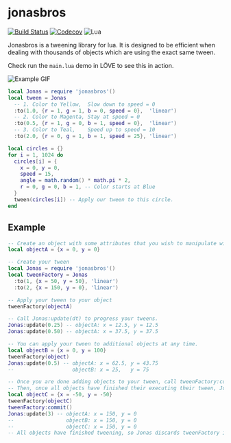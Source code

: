 # jonasbros

[![Build Status](https://travis-ci.org/oniietzschan/jonasbros.svg?branch=master)](https://travis-ci.org/oniietzschan/jonasbros)
[![Codecov](https://codecov.io/gh/oniietzschan/jonasbros/branch/master/graph/badge.svg)](https://codecov.io/gh/oniietzschan/jonasbros)
![Lua](https://img.shields.io/badge/Lua-JIT%2C%205.1%2C%205.2-blue.svg)

Jonasbros is a tweening library for lua. It is designed to be efficient when dealing with thousands of objects which are using the exact same tween.

Check run the `main.lua` demo in LÖVE to see this in action.

![Example GIF](https://i.imgur.com/0RQhLM8.gif)

```lua
local Jonas = require 'jonasbros'()
local tween = Jonas
  -- 1. Color to Yellow,  Slow down to speed = 0
  :to(1.0, {r = 1, g = 1, b = 0, speed = 0},  'linear')
  -- 2. Color to Magenta, Stay at speed = 0
  :to(0.5, {r = 1, g = 0, b = 1, speed = 0},  'linear')
  -- 3. Color to Teal,    Speed up to speed = 10
  :to(2.0, {r = 0, g = 1, b = 1, speed = 25}, 'linear')

local circles = {}
for i = 1, 1024 do
  circles[i] = {
    x = 0, y = 0,
    speed = 15,
    angle = math.random() * math.pi * 2,
    r = 0, g = 0, b = 1, -- Color starts at Blue
  }
  tween(circles[i]) -- Apply our tween to this circle.
end
```

## Example

```lua
-- Create an object with some attributes that you wish to manipulate with your tween.
local objectA = {x = 0, y = 0}

-- Create your tween
local Jonas = require 'jonasbros'()
local tweenFactory = Jonas
  :to(1, {x = 50, y = 50}, 'linear')
  :to(2, {x = 150, y = 0}, 'linear')

-- Apply your tween to your object
tweenFactory(objectA)

-- Call Jonas:update(dt) to progress your tweens.
Jonas:update(0.25) -- objectA: x = 12.5, y = 12.5
Jonas:update(0.50) -- objectA: x = 37.5, y = 37.5

-- You can apply your tween to additional objects at any time.
local objectB = {x = 0, y = 100}
tweenFactory(object)
Jonas:update(0.5) -- objectA: x = 62.5, y = 43.75
--                   objectB: x = 25,   y = 75

-- Once you are done adding objects to your tween, call tweenFactory:commit()
-- Then, once all objects have finished their executing their tween, Jonas will forget about tweenFactory.
local objectC = {x = -50, y = -50}
tweenFactory(objectC)
tweenFactory:commit()
Jonas:update(3) -- objectA: x = 150, y = 0
--                 objectB: x = 150, y = 0
--                 objectC: x = 150, y = 0
-- All objects have finished tweening, so Jonas discards tweenFactory internally.
```
